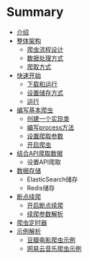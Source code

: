 # Summary

* [介绍](README.md)
* [整体架构](zheng-ti-jia-gou.md)
  * [爬虫流程设计](zheng-ti-jia-gou/pa-chong-liu-cheng-she-ji.md)
  * [数据处理方式](zheng-ti-jia-gou/shu-ju-chu-cun.md)
  * [爬取方式](zheng-ti-jia-gou/pa-qu-fang-shi.md)
* [快速开始](kuai-su-kai-shi.md)
  * [下载和运行](kuai-su-kai-shi/xia-zai-he-bian-yi.md)
  * [设置储存方式](kuai-su-kai-shi/she-zhi-chu-cun-fang-shi.md)
  * [运行](kuai-su-kai-shi/yun-xing.md)
* [编写基本爬虫](bian-xie-ji-ben-pa-chong.md)
  * [创建一个实现类](bian-xie-ji-ben-pa-chong/chuang-jian-yi-ge-shi-xian-lei.md)
  * [编写process方法](bian-xie-ji-ben-pa-chong/bian-xie-process-fang-fa.md)
  * [设置爬取参数](bian-xie-ji-ben-pa-chong/she-zhi-pa-qu-can-shu.md)
  * [开启爬虫](bian-xie-ji-ben-pa-chong/kai-qi-pa-chong.md)
* [结合API爬取数据](jie-he-api-pa-qu-shu-ju.md)
  * 设置API爬取
* [数据存储](shu-ju-cun-chu.md)
  * ElasticSearch储存
  * Redis储存
* [断点续爬](duan-dian-xu-pa.md)
  * [开启断点续爬](duan-dian-xu-pa/kai-qi-duan-dian-xu-pa.md)
  * [续爬参数解析](duan-dian-xu-pa/xu-pa-can-shu-jie-xi.md)
* [爬虫定时器](pa-chong-ding-shi-qi.md)
* [示例解析](shi-li-jie-xi.md)
  * [豆瓣电影爬虫示例](shi-li-jie-xi/dou-ban-dian-ying-pa-chong-shi-li.md)
  * [网易云音乐爬虫示例](shi-li-jie-xi/wang-yi-yun-yin-le-pa-chong-shi-li.md)

